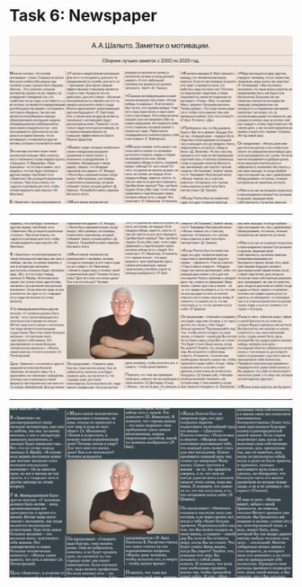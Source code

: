 # Task 6: Newspaper

![alt](https://github.com/DMozhevitin/ITMO/blob/main/ux-course/images/06/01.png)
_______________________________________________________________________________
![alt](https://github.com/DMozhevitin/ITMO/blob/main/ux-course/images/06/02.png)
_______________________________________________________________________________
![alt](https://github.com/DMozhevitin/ITMO/blob/main/ux-course/images/06/03.png)
